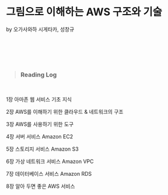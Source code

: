 # 그림으로 이해하는 AWS 구조와 기술
by 오가사와하 시게타카, 성창규

<br/>
<br/>
<br/>
<br/>

> ### Reading Log 

<br>

1장 아마존 웹 서비스 기초 지식

2장 AWS를 이해하기 위한 클라우드 & 네트워크의 구조

3장 AWS를 사용하기 위한 도구

4장 서버 서비스 Amazon EC2

5장 스토리지 서비스 Amazon S3

6장 가상 네트워크 서비스 Amazon VPC

7장 데이터베이스 서비스 Amazon RDS

8장 알아 두면 좋은 AWS 서비스

<br/>
